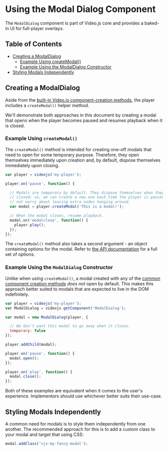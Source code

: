 # Using the Modal Dialog Component

The `ModalDialog` component is part of Video.js core and provides a baked-in UI for full-player overlays.

## Table of Contents

* [Creating a ModalDialog](#creating-a-modaldialog)
  * [Example Using createModal()](#example-using-createmodal)
  * [Example Using the ModalDialog Constructor](#example-using-the-modaldialog-constructor)
* [Styling Modals Independently](#styling-modals-independently)

## Creating a ModalDialog

Aside from the [built-in Video.js component-creation methods][creating-component], the player includes a `createModal()` helper method.

We'll demonstrate both approaches in this document by creating a modal that opens when the player becomes paused and resumes playback when it is closed.

### Example Using `createModal()`

The `createModal()` method is intended for creating one-off modals that need to open for some temporary purpose. Therefore, they open themselves immediately upon creation and, by default, dispose themselves immediately upon closing.

```js
var player = videojs('my-player');

player.on('pause', function() {

  // Modals are temporary by default. They dispose themselves when they are
  // closed; so, we can create a new one each time the player is paused and
  // not worry about leaving extra nodes hanging around.
  var modal = player.createModal('This is a modal!');

  // When the modal closes, resume playback.
  modal.on('modalclose', function() {
    player.play();
  });
});
```

The `createModal()` method also takes a second argument - an object containing options for the modal. Refer to [the API documentation][api-doc] for a full set of options.

### Example Using the `ModalDialog` Constructor

Unlike when using `createModal()`, a modal created with any of the [common component creation methods][creating-component] _does not_ open by default. This makes this approach better suited to modals that are expected to live in the DOM indefinitely.

```js
var player = videojs('my-player');
var ModalDialog = videojs.getComponent('ModalDialog');

var modal = new ModalDialog(player, {

  // We don't want this modal to go away when it closes.
  temporary: false
});

player.addChild(modal);

player.on('pause', function() {
  modal.open();
});

player.on('play', function() {
  modal.close();
});
```

Both of these examples are equivalent when it comes to the user's experience. Implementors should use whichever better suits their use-case.

## Styling Modals Independently

A common need for modals is to style them independently from one another. The recommended approach for this is to add a custom class to your modal and target that using CSS:

```js
modal.addClass('vjs-my-fancy-modal');
```

[api-doc]: https://docs.videojs.com/ModalDialog.html

[creating-component]: /docs/guides/components.md#creating-a-component
